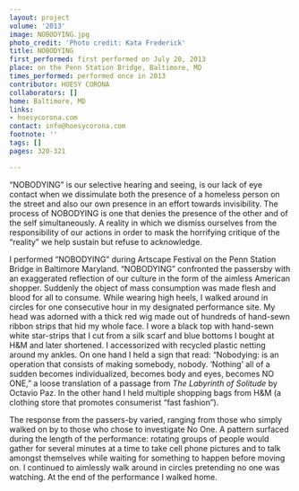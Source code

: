 ```yaml
---
layout: project
volume: '2013'
image: NOBODYING.jpg
photo_credit: 'Photo credit: Kata Frederick'
title: NOBODYING
first_performed: first performed on July 20, 2013
place: on the Penn Station Bridge, Baltimore, MD
times_performed: performed once in 2013
contributor: HOESY CORONA
collaborators: []
home: Baltimore, MD
links:
- hoesycorona.com
contact: info@hoesycorona.com
footnote: ''
tags: []
pages: 320-321

---
```


“NOBODYING” is our selective hearing and seeing, is our lack of eye contact when we dissimulate both the presence of a homeless person on the street and also our own presence in an effort towards invisibility. The process of NOBODYING is one that denies the presence of the other and of the self simultaneously. A reality in which we dismiss ourselves from the responsibility of our actions in order to mask the horrifying critique of the “reality” we help sustain but refuse to acknowledge.

I performed “NOBODYING” during Artscape Festival on the Penn Station Bridge in Baltimore Maryland. “NOBODYING” confronted the passersby with an exaggerated reflection of our culture in the form of the aimless American shopper. Suddenly the object of mass consumption was made flesh and blood for all to consume. While wearing high heels, I walked around in circles for one consecutive hour in my designated performance site. My head was adorned with a thick red wig made out of hundreds of hand-sewn ribbon strips that hid my whole face. I wore a black top with hand-sewn white star-strips that I cut from a silk scarf and blue bottoms I bought at H&M and later shortened. I accessorized with recycled plastic netting around my ankles. On one hand I held a sign that read: “Nobodying: is an operation that consists of making somebody, nobody. ‘Nothing’ all of a sudden becomes individualized, becomes body and eyes, becomes NO ONE,” a loose translation of a passage from _The Labyrinth of Solitude_ by Octavio Paz. In the other hand I held multiple shopping bags from H&M (a clothing store that promotes consumerist “fast fashion”).

The response from the passers-by varied, ranging from those who simply walked on by to those who chose to investigate No One. A pattern surfaced during the length of the performance: rotating groups of people would gather for several minutes at a time to take cell phone pictures and to talk amongst themselves while waiting for something to happen before moving on. I continued to aimlessly walk around in circles pretending no one was watching. At the end of the performance I walked home.

